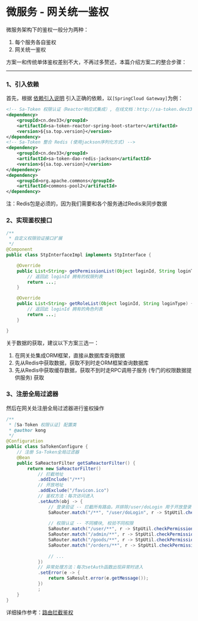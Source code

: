 # 微服务 - 网关统一鉴权

微服务架构下的鉴权一般分为两种：
1. 每个服务各自鉴权
2. 网关统一鉴权 

方案一和传统单体鉴权差别不大，不再过多赘述，本篇介绍方案二的整合步骤：

--- 



### 1、引入依赖 

首先，根据 [依赖引入说明](/micro/import-intro) 引入正确的依赖，以`[SpringCloud Gateway]`为例：

``` xml
<!-- Sa-Token 权限认证（Reactor响应式集成）, 在线文档：http://sa-token.dev33.cn/ -->
<dependency>
    <groupId>cn.dev33</groupId>
    <artifactId>sa-token-reactor-spring-boot-starter</artifactId>
    <version>${sa.top.version}</version>
</dependency>
<!-- Sa-Token 整合 Redis (使用jackson序列化方式) -->
<dependency>
    <groupId>cn.dev33</groupId>
    <artifactId>sa-token-dao-redis-jackson</artifactId>
    <version>${sa.top.version}</version>
</dependency>
<dependency>
    <groupId>org.apache.commons</groupId>
    <artifactId>commons-pool2</artifactId>
</dependency>
```
注：Redis包是必须的，因为我们需要和各个服务通过Redis来同步数据 

### 2、实现鉴权接口
``` java
/**
 * 自定义权限验证接口扩展 
 */
@Component   
public class StpInterfaceImpl implements StpInterface {

    @Override
    public List<String> getPermissionList(Object loginId, String loginType) {
        // 返回此 loginId 拥有的权限列表 
        return ...;
    }

    @Override
    public List<String> getRoleList(Object loginId, String loginType) {
        // 返回此 loginId 拥有的角色列表
        return ...;
    }

}

```
关于数据的获取，建议以下方案三选一：
1. 在网关处集成ORM框架，直接从数据库查询数据
2. 先从Redis中获取数据，获取不到时走ORM框架查询数据库 
3. 先从Redis中获取缓存数据，获取不到时走RPC调用子服务 (专门的权限数据提供服务) 获取


### 3、注册全局过滤器 
然后在网关处注册全局过滤器进行鉴权操作 

``` java
/**
 * [Sa-Token 权限认证] 配置类 
 * @author kong
 */
@Configuration
public class SaTokenConfigure {
	// 注册 Sa-Token全局过滤器 
    @Bean
    public SaReactorFilter getSaReactorFilter() {
        return new SaReactorFilter()
			// 拦截地址 
			.addInclude("/**")
			// 开放地址 
			.addExclude("/favicon.ico")
			// 鉴权方法：每次访问进入 
			.setAuth(obj -> {
				// 登录验证 -- 拦截所有路由，并排除/user/doLogin 用于开放登录 
				SaRouter.match("/**", "/user/doLogin", r -> StpUtil.checkLogin());
				
				// 权限认证 -- 不同模块, 校验不同权限 
				SaRouter.match("/user/**", r -> StpUtil.checkPermission("user"));
				SaRouter.match("/admin/**", r -> StpUtil.checkPermission("admin"));
				SaRouter.match("/goods/**", r -> StpUtil.checkPermission("goods"));
				SaRouter.match("/orders/**", r -> StpUtil.checkPermission("orders"));
				
				// ... 
			})
			// 异常处理方法：每次setAuth函数出现异常时进入 
			.setError(e -> {
				return SaResult.error(e.getMessage());
			})
			;
    }
}
```

详细操作参考：[路由拦截鉴权](/use/route-check)






